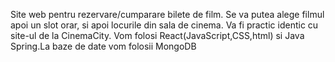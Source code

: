 Site web pentru rezervare/cumparare bilete de film. Se va putea alege filmul apoi un slot orar, si apoi locurile din sala de cinema. Va fi practic identic cu site-ul de la CinemaCity.
Vom folosi React(JavaScript,CSS,html) si Java Spring.La baze de date vom folosii MongoDB
	
